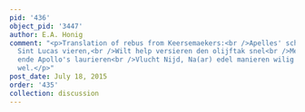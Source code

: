 ```yaml
---
pid: '436'
object_pid: '3447'
author: E.A. Honig
comment: "<p>Translation of rebus from Keersemaekers:<br />Apelles' scholieren, die
  Sint Lucas vieren,<br />Wilt help versieren den olijftak snel<br />Met onze violieren
  ende Apollo's laurieren<br />Vlucht Nijd, Na(ar) edel manieren wilig houdt Vrede
  wel.</p>"
post_date: July 18, 2015
order: '435'
collection: discussion
---
```

